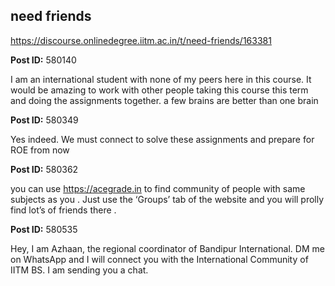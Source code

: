 ## need friends
https://discourse.onlinedegree.iitm.ac.in/t/need-friends/163381


**Post ID:** 580140

I am an international student with none of my peers here in this course. It would be amazing to work with other people taking this course this term and doing the assignments together.
a few brains are better than one brain

**Post ID:** 580349

Yes indeed. We must connect to solve these assignments and prepare for ROE from now

**Post ID:** 580362

you can use https://acegrade.in to find community of people with same subjects as you . Just use the ‘Groups’ tab of the website and you will prolly find lot’s of friends there .

**Post ID:** 580535

Hey, I am Azhaan, the regional coordinator of Bandipur International. DM me on WhatsApp and I will connect you with the International Community of IITM BS. I am sending you a chat.
